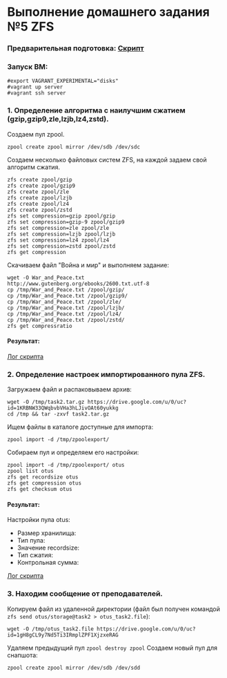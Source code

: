 # Выполнение домашнего задания №5 ZFS

### Предварительная подготовка: [Скрипт](/prereq.sh)

### Запуск ВМ:
```
#export VAGRANT_EXPERIMENTAL="disks"
#vagrant up server
#vagrant ssh server
```
### 1. Определение алгоритма с наилучшим сжатием (gzip,gzip9,zle,lzjb,lz4,zstd).

Создаем пул zpool.
```
zpool create zpool mirror /dev/sdb /dev/sdc
```
Создаем несколько файловых систем ZFS, на каждой задаем свой алгоритм сжатия.
```
zfs create zpool/gzip
zfs create zpool/gzip9
zfs create zpool/zle
zfs create zpool/lzjb
zfs create zpool/lz4
zfs create zpool/zstd
zfs set compression=gzip zpool/gzip
zfs set compression=gzip-9 zpool/gzip9
zfs set compression=zle zpool/zle
zfs set compression=lzjb zpool/lzjb
zfs set compression=lz4 zpool/lz4
zfs set compression=zstd zpool/zstd
zfs get compression
```
Скачиваем файл "Война и мир" и выполняем задание:
```
wget -O War_and_Peace.txt http://www.gutenberg.org/ebooks/2600.txt.utf-8
cp /tmp/War_and_Peace.txt /zpool/gzip/
cp /tmp/War_and_Peace.txt /zpool/gzip9/
cp /tmp/War_and_Peace.txt /zpool/zle/
cp /tmp/War_and_Peace.txt /zpool/lzjb/
cp /tmp/War_and_Peace.txt /zpool/lz4/
cp /tmp/War_and_Peace.txt /zpool/zstd/
zfs get compressratio
```
#### Результат: 
[Лог скрипта](/script1.log)

### 2. Определение настроек импортированного пула ZFS.

Загружаем файл и распаковываем архив:
```
wget -O /tmp/task2.tar.gz https://drive.google.com/u/0/uc?id=1KRBNW33QWqbvbVHa3hLJivOAt60yukkg
cd /tmp && tar -zxvf task2.tar.gz
```
Ищем файлы в каталоге доступные для импорта:
```
zpool import -d /tmp/zpoolexport/
```
Собираем пул и определяем его настройки:
```
zpool import -d /tmp/zpoolexport/ otus
zpool list otus
zfs get recordsize otus
zfs get compression otus
zfs get checksum otus
```
#### Результат:
Настройки пула otus:
* Размер хранилища: 
* Тип пула: 
* Значение recordsize: 
* Тип сжатия: 
* Контрольная сумма: 

[Лог скрипта](/script2.log)

### 3. Находим сообщение от преподавателей.
Копируем файл из удаленной директории (файл был получен командой `zfs send otus/storage@task2 > otus_task2.file`):
```
wget -O /tmp/otus_task2.file https://drive.google.com/u/0/uc?id=1gH8gCL9y7Nd5Ti3IRmplZPF1XjzxeRAG
```
Удаляем предыдущий пул `zpool destroy zpool`
Создаем новый пул для снапшота:
```
zpool create zpool mirror /dev/sdb /dev/sdd
```

